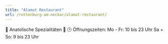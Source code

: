 ```yaml
---
title: "Alamut Restaurant"
url: /rottenburg-am-neckar/alamut-restaurant/
---
```


🍲 Anatolische Spezialitäten 🍲
🕒 Öffnungszeiten: 
Mo - Fr: 10 bis 23 Uhr
Sa + So: 9 bis 23 Uhr
